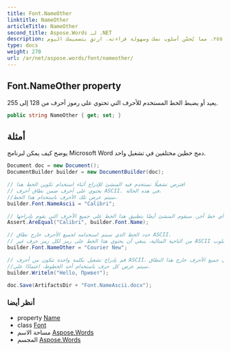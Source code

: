 ```yaml
---
title: Font.NameOther
linktitle: NameOther
articleTitle: NameOther
second_title: Aspose.Words لـ .NET
description: اكتشف اسم الخط. خصّص الخطوط بسهولة لرموز الأحرف من ١٢٨ إلى ٢٥٥، مما يُحسّن أسلوب نصك وسهولة قراءته. ارتقِ بتصميمك اليوم!
type: docs
weight: 270
url: /ar/net/aspose.words/font/nameother/
---
```

## Font.NameOther property

يعيد أو يضبط الخط المستخدم للأحرف التي تحتوي على رموز أحرف من 128 إلى 255.

```csharp
public string NameOther { get; set; }
```

## أمثلة

يوضح كيف يمكن لبرنامج Microsoft Word دمج خطين مختلفين في تشغيل واحد.

```csharp
Document doc = new Document();
DocumentBuilder builder = new DocumentBuilder(doc);

// افترض تشغيلًا نستخدم فيه المنشئ للإدراج أثناء استخدام تكوين الخط هذا
// يحتوي على أحرف ضمن نطاق أحرف ASCII. في هذه الحالة،
//سيتم عرض تلك الأحرف باستخدام هذا الخط.
builder.Font.NameAscii = "Calibri";

// في حالة عدم تحديد أي خط آخر، سيقوم المنشئ أيضًا بتطبيق هذا الخط على جميع الأحرف التي يقوم بإدراجها.
Assert.AreEqual("Calibri", builder.Font.Name);

// حدد الخط الذي سيتم استخدامه لجميع الأحرف خارج نطاق ASCII.
// من الناحية المثالية، ينبغي أن يحتوي هذا الخط على رمز لكل رمز حرف غير ASCII مطلوب.
builder.Font.NameOther = "Courier New";

// قم بإدراج تشغيل بكلمة واحدة تتكون من أحرف ASCII، وكلمة واحدة تحتوي على جميع الأحرف خارج هذا النطاق.
//سيتم عرض كل حرف باستخدام أحد الخطوط، اعتمادًا على.
builder.Writeln("Hello, Привет");

doc.Save(ArtifactsDir + "Font.NameAscii.docx");
```

### أنظر أيضا

* property [Name](../name/)
* class [Font](../)
* مساحة الاسم [Aspose.Words](../../../aspose.words/)
* المجسم [Aspose.Words](../../../)
